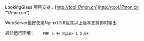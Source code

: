 LookingGlass 项目支持：[http://tool.17mon.cn](http://tool.17mon.cn "17mon.cn")

WebServer最好使用Nginx1.5.6及其以上版本支持即时输出

最佳运行环境：
`	PHP 5.4+
	Nginx 1.5.6+`